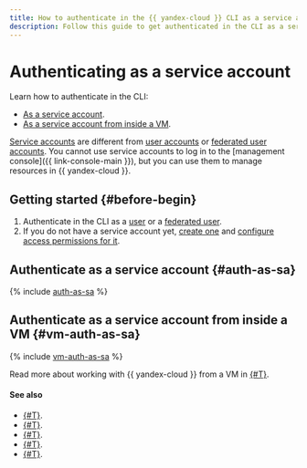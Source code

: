 ```yaml
---
title: How to authenticate in the {{ yandex-cloud }} CLI as a service account
description: Follow this guide to get authenticated in the CLI as a service account.
---
```


# Authenticating as a service account

Learn how to authenticate in the CLI:
- [As a service account](#auth-as-sa).
- [As a service account from inside a VM](#vm-auth-as-sa).

[Service accounts](../../../iam/concepts/users/service-accounts.md) are different from [user accounts](../../../iam/concepts/users/accounts.md#passport) or [federated user accounts](../../../iam/concepts/federations.md). You cannot use service accounts to log in to the [management console]({{ link-console-main }}), but you can use them to manage resources in {{ yandex-cloud }}.

## Getting started {#before-begin}

1. Authenticate in the CLI as a [user](user.md) or a [federated user](federated-user.md).
1. If you do not have a service account yet, [create one](../../../iam/operations/sa/create.md) and [configure access permissions for it](../../../iam/operations/sa/assign-role-for-sa.md).

## Authenticate as a service account {#auth-as-sa}

{% include [auth-as-sa](../../../_includes/cli/auth-as-sa.md) %}


## Authenticate as a service account from inside a VM {#vm-auth-as-sa}

{% include [vm-auth-as-sa](../../../_includes/cli/vm-auth-as-sa.md) %}


Read more about working with {{ yandex-cloud }} from a VM in [{#T}](../../../compute/operations/vm-connect/auth-inside-vm.md).


#### See also

- [{#T}](../../concepts/index.md#manage-properties).
- [{#T}](../profile/profile-create.md).
- [{#T}](../profile/profile-activate.md).
- [{#T}](../profile/manage-properties.md).
- [{#T}](../../../compute/operations/vm-connect/auth-inside-vm.md).

